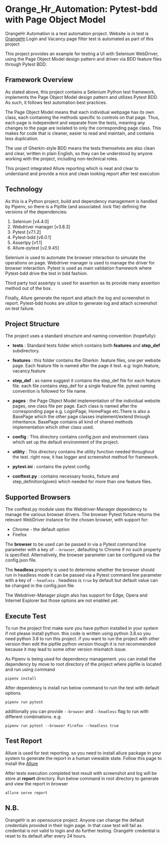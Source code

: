 

# Orange_Hr_Automation: Pytest-bdd with Page Object Model

OrangeHr Automation is a test automation project. Website is  in test is [OrangeHr](https://opensource-demo.orangehrmlive.com/index.php/dashboard).Login and Vacancy page filter test is automated as part of this project

This project provides an example for testing a UI with Selenium WebDriver, using the Page Object Model design pattern and driven via BDD feature files through Pytest BDD.

## Framework Overview
 As stated above, this project contains a Selenium Python test framework, implements the Page Object Model design pattern and utilizes Pytest BDD. As such, it follows test automation best practices. 

The Page Object Model means that each individual webpage has its own class, each containing the methods specific to controls on that page. Thus, each page is independent and separate from the tests, meaning any changes to the page are isolated to only the corresponding page class. This makes for code that is cleaner, easier to read and maintain, and contains less duplication.

The use of Gherkin-style BDD means the tests themselves are also clean and clear, written in plain English, so they can be understood by anyone working with the project, including non-technical roles. 

This project integrated Allure reporting which is neat and clear to understand and provide a nice and clean looking report after test execution 

## Technology
As this is a Python project, build and dependency management is handled by Pipenv, so there is a Pipfile (and associated .lock file) defining the versions of the dependencies:
1. Selenium [v4.4.0]
2. Webdriver manager [v3.8.3]
3. Pytest [v7.1.2]
4. Pytest-bdd [v6.0.1]
5. Assertpy [v1.1]
6. Allure-pytest [v2.9.45]

Selenium is used to automate the browser interaction to simulate the operations on page. Webdriver manager is used to manage the driver for browser interaction. Pytest is used as main validation framework where Pytest-bdd drive the test in bdd fashion.

Third party tool assertpy is used for assertion as its provide many assertion method out of the box.

Finally, Allure generate the report and attach the log and screenshot in report. Pytest-bdd hooks are utilize to  generate log and attach screenshot on test failure.

## Project Structure

The project uses a standard structure and naming convention (hopefully):
- **tests** : Standard tests folder which contains both **features** and **step_def** subdirectory.

- **features**  : this folder contains the Gherkin .feature files, one per website page. Each feature file is named after the page it test. e.g: login.feature, vacancy.feature

- **step_def**  : as name suggest it contains the step_def file for each feature file. each file contains step_def for a single feature file. pytest naming convention is followed for file name.

- **pages**  : the Page Object Model implementation of the individual website pages, one class file per page. Each class is named after the corresponding page e.g. LoginPage, HomePage etc.There is also a BasePage which the other page classes implement/extend through inheritance. BasePage contains all kind of shared methods implementation which other class used.

- **config**  : This directory contains config.json and environment class which set up the default environment of the project.

- **utility** : This directory contains the utility function needed throughout the test. right now, it has logger and screenshot method for framework.

- **pytest.ini**  : contains the pytest config
- **conftest.py**  :  contains necessary hooks, fixture and step_definition(given) which needed for more than one feature files. 

## Supported Browsers
The conftest.py module uses the Webdriver-Manager dependency to manage the various browser drivers. The browser Pytest fixture returns the relevant WebDriver instance for the chosen browser, with support for:

 - Chrome - the default option
 -  Firefox
 
The **browser** to be used can be passed in via a Pytest command line parameter with a key of `--browser`, defaulting to Chrome if no such property is specified. Alternatively, the browser parameter can be configured via the config.json file.

The **headless** property is used to determine whether the browser should run in headless mode it can be passed via a  Pytest command line parameter with a key of `--headless` . headless is `true` by default but default value can be changed in the config.json file.

The Webdriver-Manager plugin also has support for Edge, Opera and Internet Explorer but those options are not enabled yet.

##  Execute Test

To run the project first make sure you have python installed in your system if not please install python. this code is written using python 3.8.so you need python 3.8 to run this project. if you want to run the project with other version then edit the pipfile python version though it is not recommended because it may lead to some other version mismatch issue.

 As Pipenv is being used for dependency management. you can install the dependency by move to root directory of the project where pipfile is located and run using  command
 
    pipenv install

After dependency is install run below command to ruin the test with default options. 

    pipenv run pytest 
additionally you can provide `--browser` and `--headless` flag to run with different combinations. e.g:

    pipenv run pytest --browser Firefox --headless true

## Test Report
Allure is used for test reporting. so you need to install allure package in your system to generate the report in a human viewable state. Follow this page to install the [Allure](https://docs.qameta.io/allure/)

After tests execution completed test result with screenshot and log  will be store at **report** directory. Run below command in root directory to generate and view the report in browser

    allure serve report

## N.B. 
OrangeHr is an opensource project. Anyone can change the default credentials provided in their login page. In that case test will fail as credential is not valid to login and do further testing. OrangeHr credential is reset to its default after every 24 hours.
